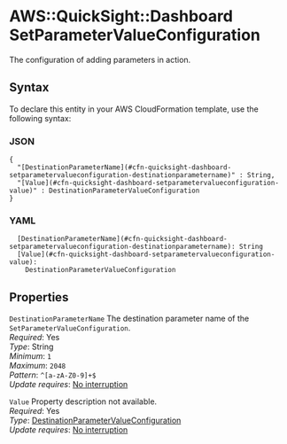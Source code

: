 # AWS::QuickSight::Dashboard SetParameterValueConfiguration<a name="aws-properties-quicksight-dashboard-setparametervalueconfiguration"></a>

The configuration of adding parameters in action\.

## Syntax<a name="aws-properties-quicksight-dashboard-setparametervalueconfiguration-syntax"></a>

To declare this entity in your AWS CloudFormation template, use the following syntax:

### JSON<a name="aws-properties-quicksight-dashboard-setparametervalueconfiguration-syntax.json"></a>

```
{
  "[DestinationParameterName](#cfn-quicksight-dashboard-setparametervalueconfiguration-destinationparametername)" : String,
  "[Value](#cfn-quicksight-dashboard-setparametervalueconfiguration-value)" : DestinationParameterValueConfiguration
}
```

### YAML<a name="aws-properties-quicksight-dashboard-setparametervalueconfiguration-syntax.yaml"></a>

```
  [DestinationParameterName](#cfn-quicksight-dashboard-setparametervalueconfiguration-destinationparametername): String
  [Value](#cfn-quicksight-dashboard-setparametervalueconfiguration-value): 
    DestinationParameterValueConfiguration
```

## Properties<a name="aws-properties-quicksight-dashboard-setparametervalueconfiguration-properties"></a>

`DestinationParameterName`  <a name="cfn-quicksight-dashboard-setparametervalueconfiguration-destinationparametername"></a>
The destination parameter name of the `SetParameterValueConfiguration`\.  
*Required*: Yes  
*Type*: String  
*Minimum*: `1`  
*Maximum*: `2048`  
*Pattern*: `^[a-zA-Z0-9]+$`  
*Update requires*: [No interruption](https://docs.aws.amazon.com/AWSCloudFormation/latest/UserGuide/using-cfn-updating-stacks-update-behaviors.html#update-no-interrupt)

`Value`  <a name="cfn-quicksight-dashboard-setparametervalueconfiguration-value"></a>
Property description not available\.  
*Required*: Yes  
*Type*: [DestinationParameterValueConfiguration](aws-properties-quicksight-dashboard-destinationparametervalueconfiguration.md)  
*Update requires*: [No interruption](https://docs.aws.amazon.com/AWSCloudFormation/latest/UserGuide/using-cfn-updating-stacks-update-behaviors.html#update-no-interrupt)